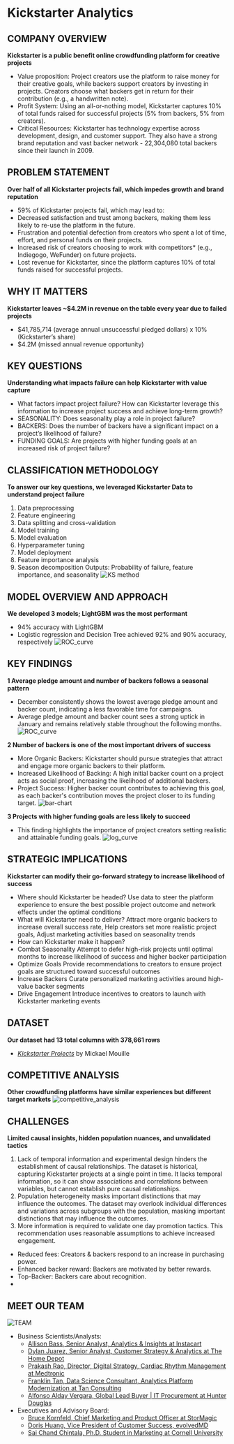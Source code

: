 # Kickstarter Analytics

## COMPANY OVERVIEW
**Kickstarter is a public benefit online crowdfunding platform for creative projects**
* Value proposition: Project creators use the platform to raise money for their creative goals, while backers support creators by investing in projects. Creators choose what backers get in return for their contribution (e.g., a handwritten note).
* Profit System: Using an all-or-nothing model, Kickstarter captures 10% of total funds raised for successful projects (5% from backers, 5% from creators).
* Critical Resources: Kickstarter has technology expertise across development, design, and customer support. They also have a strong brand reputation and vast backer network - 22,304,080 total backers since their launch in 2009.

## PROBLEM STATEMENT
**Over half of all Kickstarter projects fail, which impedes growth and brand reputation**
* 59% of Kickstarter projects fail, which may lead to:
 * Decreased satisfaction and trust among backers, making them less likely to re-use the platform in the future.
 * Frustration and potential defection from creators who spent a lot of time, effort, and personal funds on their projects.
 * Increased risk of creators choosing to work with competitors* (e.g., Indiegogo, WeFunder) on future projects.
 * Lost revenue for Kickstarter, since the platform captures 10% of total funds raised for successful projects.

## WHY IT MATTERS
**Kickstarter leaves ~$4.2M in revenue on the table every year due to failed projects**
* $41,785,714 (average annual unsuccessful pledged dollars) x 10% (Kickstarter’s share)
* $4.2M (missed annual revenue opportunity)

## KEY QUESTIONS
**Understanding what impacts failure can help Kickstarter with value capture**
* What factors impact project failure? How can Kickstarter leverage this information to increase project success and achieve long-term growth?
* SEASONALITY: Does seasonality play a role in project failure?
* BACKERS: Does the number of backers have a significant impact on a project’s likelihood of failure?
* FUNDING GOALS: Are projects with higher funding goals at an increased risk of project failure?

## CLASSIFICATION METHODOLOGY
**To answer our key questions, we leveraged Kickstarter Data to understand project failure**
1. Data preprocessing
2. Feature engineering
3. Data splitting and cross-validation
4. Model training
5. Model evaluation
6. Hyperparameter tuning
7. Model deployment
8. Feature importance analysis
9. Season decomposition
Outputs: Probability of failure, feature importance, and seasonality
![KS method](/plot/method.png)

## MODEL OVERVIEW AND APPROACH
**We developed 3 models; LightGBM was the most performant**
* 94% accuracy with LightGBM
* Logistic regression and Decision Tree achieved 92% and 90% accuracy, respectively
![ROC_curve](/plot/roc_curve_ks.png)

## KEY FINDINGS
**1 Average pledge amount and number of backers follows a seasonal pattern**
* December consistently shows the lowest average pledge amount and backer count, indicating a less favorable time for campaigns.
* Average pledge amount and backer count sees a strong uptick in January and remains relatively stable throughout the following months.
![ROC_curve](/plot/finding_1.png)

**2 Number of backers is one of the most important drivers of success**
* More Organic Backers: Kickstarter should pursue strategies that attract and engage more organic backers to their platform.
* Increased Likelihood of Backing: A high initial backer count on a project acts as social proof, increasing the likelihood of additional backers.
* Project Success: Higher backer count contributes to achieving this goal, as each backer's contribution moves the project closer to its funding target.
![bar-chart](/plot/finding_2.png)

**3 Projects with higher funding goals are less likely to succeed**
* This finding highlights the importance of project creators setting realistic and attainable funding goals.
![log_curve](/plot/finding_3.png)

## STRATEGIC IMPLICATIONS
**Kickstarter can modify their go-forward strategy to increase likelihood of success**
* Where should Kickstarter be headed? Use data to steer the platform experience to ensure the best possible project outcome and network effects under the optimal conditions
* What will Kickstarter need to deliver? Attract more organic backers to increase overall success rate, Help creators set more realistic project goals, Adjust marketing activities based on seasonality trends
* How can Kickstarter make it happen?
 * Combat Seasonality Attempt to defer high-risk projects until optimal months to increase likelihood of success and higher backer participation
 * Optimize Goals Provide recommendations to creators to ensure project goals are structured toward successful outcomes
 * Increase Backers Curate personalized marketing activities around high-value backer segments
 * Drive Engagement Introduce incentives to creators to launch with Kickstarter marketing events

## DATASET
**Our dataset had 13 total columns with 378,661 rows**
* [_Kickstarter Projects_](https://www.kaggle.com/datasets/kemical/kickstarter-projects) by Mickael Mouille

## COMPETITIVE ANALYSIS
**Other crowdfunding platforms have similar experiences but different target markets**
![competitive_analysis](plot/competitive_analysis.png)

## CHALLENGES
**Limited causal insights, hidden population nuances, and unvalidated tactics**
1. Lack of temporal information and experimental design hinders the establishment of causal relationships. The dataset is historical, capturing Kickstarter projects at a single point in time. It lacks temporal information, so it can show associations and correlations between variables, but cannot establish pure causal relationships.
2. Population heterogeneity masks important distinctions that may influence the outcomes. The dataset may overlook individual differences and variations across subgroups with the population, masking important distinctions that may influence the outcomes.
3. More information is required to validate one day promotion tactics. This recommendation uses reasonable assumptions to achieve increased engagement.
 * Reduced fees: Creators & backers respond to an increase in purchasing power.
 * Enhanced backer reward: Backers are motivated by better rewards.
 * Top-Backer: Backers care about recognition.
 * 
## MEET OUR TEAM
![TEAM](plot/team.png)

* Business Scientists/Analysts:
  * [Allison Bass, Senior Analyst, Analytics & Insights at Instacart](https://www.linkedin.com/in/allisonhbass/)
  * [Dylan Juarez, Senior Analyst, Customer Strategy & Analytics at The Home Depot](https://www.linkedin.com/in/dylan-juarez-318192151/)
  * [Prakash Rao, Director, Digital Strategy, Cardiac Rhythm Management at Medtronic](https://www.linkedin.com/in/prakashrao23/)
  * [Franklin Tan, Data Science Consultant, Analytics Platform Modernization at Tan Consulting](https://www.linkedin.com/in/franklinjtan/)
  * [Alfonso Alday Vergara, Global Lead Buyer | IT Procurement at Hunter Douglas](https://www.linkedin.com/in/alfonso-alday-vergara-a37802130/)
* Executives and Advisory Board:
  * [Bruce Kornfeld, Chief Marketing and Product Officer at StorMagic](https://www.linkedin.com/in/brucekornfeld/)
  * [Doris Huang, Vice President of Customer Success, evolvedMD](https://www.linkedin.com/in/doris-huang-a1598836/)
  * [Sai Chand Chintala, Ph.D. Student in Marketing at Cornell University](https://www.linkedin.com/in/saichand/)
